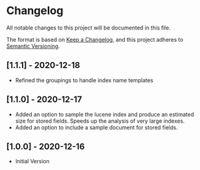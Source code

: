 # Changelog
All notable changes to this project will be documented in this file.

The format is based on [Keep a Changelog](https://keepachangelog.com/en/1.0.0/),
and this project adheres to [Semantic Versioning](https://semver.org/spec/v2.0.0.html).

## [1.1.1] - 2020-12-18
- Refined the groupings to handle index name templates 

## [1.1.0] - 2020-12-17
- Added an option to sample the lucene index and produce an estimated size for stored fields. Speeds up the analysis of very large indexes.
- Added an option to include a sample document for stored fields.

## [1.0.0] - 2020-12-16
- Initial Version 